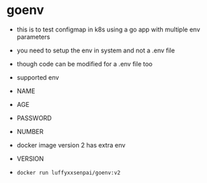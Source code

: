 # goenv
- this is to test configmap in k8s using a go app with multiple env parameters
- you need to setup the env in system and not a .env file
- though code can be modified for a .env file too

- supported env
- NAME
- AGE
- PASSWORD
- NUMBER

- docker image version 2 has extra env 
- VERSION 


- `docker run luffyxxsenpai/goenv:v2`

